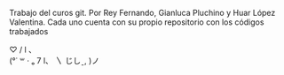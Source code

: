Trabajo del curos git. Por Rey Fernando, Gianluca Pluchino y Huar López Valentina. 
Cada uno cuenta con su propio repositorio con los códigos trabajados

 ♡         / l 、   
          (°˙ ꒳ · ₒ 7
          l、     〵
          じしˍ,   )ノ
